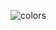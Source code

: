 ![colors](https://user-images.githubusercontent.com/86461976/150666955-4713a643-ffa2-41f5-88fe-c39fe89a7f16.png)

